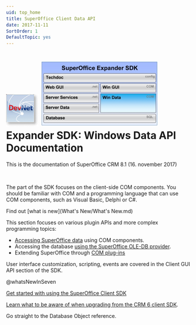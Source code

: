 ```yaml
---
uid: top_home
title: SuperOffice Client Data API
date: 2017-11-11
SortOrder: 1
DefaultTopic: yes
---
```


[![](./images/devnet_logo_w100.gif)](http://devnet.superoffice.com/) ![](./images/expander-sdk-windata.jpg)
Expander SDK: Windows Data API Documentation
============================================

This is the documentation of SuperOffice CRM 8.1 (16. november 2017)

 

The part of the SDK focuses on the client-side COM components. You should be familiar with COM and a programming language that can use COM components, such as Visual Basic, Delphi or C\#.

Find out [what is new](What's New/What's New.md)

This section focuses on various plugin APIs and more complex programming topics:

-   [Accessing SuperOffice data](@startTypicalUsage) using COM components.
-   Accessing the database [using the SuperOffice OLE-DB provider](@guideOLEDBProvider).
-   Extending SuperOffice through [COM plug-ins](@guideWritingPlugins)
 

User interface customization, scripting, events are covered in the Client GUI API section of the SDK.

@whatsNewInSeven

[Get started with using the SuperOffice Client SDK](@getting_started) 

[Learn what to be aware of when upgrading from the CRM 6 client SDK](@Upgrading_from_CRM_SIX).

Go straight to the <see cref="SuperOffice.COM.SuperOfficeDB.Database">Database Object</see> reference.
